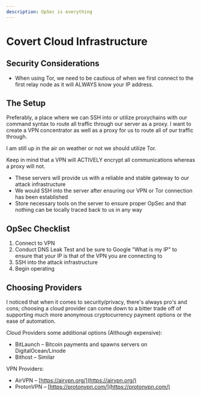 ```yaml
---
description: OpSec is everything
---
```


# Covert Cloud Infrastructure

## Security Considerations <a href="#covertcloudinfrastructure-securityconsiderations" id="covertcloudinfrastructure-securityconsiderations"></a>

* When using Tor, we need to be cautious of when we first connect to the first relay node as it will ALWAYS know your IP address.

## The Setup <a href="#covertcloudinfrastructure-thesetup" id="covertcloudinfrastructure-thesetup"></a>

Preferably, a place where we can SSH into or utilize proxychains with our command syntax to route all traffic through our server as a proxy. I want to create a VPN concentrator as well as a proxy for us to route all of our traffic through.

I am still up in the air on weather or not we should utilize Tor.

Keep in mind that a VPN will ACTIVELY encrypt all communications whereas a proxy will not.

* These servers will provide us with a reliable and stable gateway to our attack infrastructure
* We would SSH into the server after ensuring our VPN or Tor connection has been established
* Store necessary tools on the server to ensure proper OpSec and that nothing can be locally traced back to us in any way

## OpSec Checklist <a href="#covertcloudinfrastructure-opsecchecklist" id="covertcloudinfrastructure-opsecchecklist"></a>

1. Connect to VPN
2. Conduct DNS Leak Test and be sure to Google "What is my IP" to ensure that your IP is that of the VPN you are connecting to
3. SSH into the attack infrastructure
4. Begin operating

## Choosing Providers <a href="#covertcloudinfrastructure-choosingproviders" id="covertcloudinfrastructure-choosingproviders"></a>

I noticed that when it comes to security/privacy, there's always pro's and cons; choosing a cloud provider can come down to a bitter trade off of supporting much more anonymous cryptocurrency payment options or the ease of automation.

Cloud Providers some additional options (Although expensive):

* BitLaunch – Bitcoin payments and spawns servers on DigitalOcean/Linode
* Bithost – Similar

VPN Providers:

* AirVPN – [https://airvpn.org/](https://airvpn.org/)
* ProtonVPN – [https://protonvpn.com/](https://protonvpn.com/)
